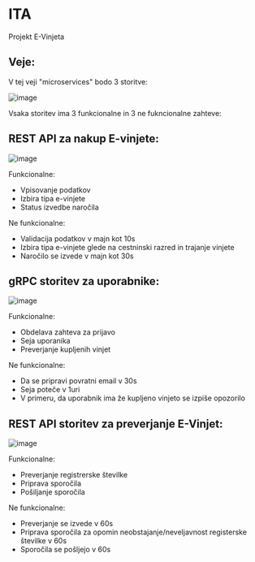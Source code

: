 # ITA
Projekt E-Vinjeta


## Veje:

V tej veji "microservices" bodo 3 storitve:

![image](https://user-images.githubusercontent.com/67262025/158026838-13eb06aa-1255-47de-8858-eaf4d2d1ed76.png)



Vsaka storitev ima 3 funkcionalne in 3 ne fukncionalne zahteve:


## REST API za nakup E-vinjete:

![image](https://user-images.githubusercontent.com/67262025/158027025-57be1cb7-2b19-4686-a130-83ece654bd08.png)

Funkcionalne:
- Vpisovanje podatkov
- Izbira tipa e-vinjete
- Status izvedbe naročila

Ne funkcionalne:

- Validacija podatkov v majn kot 10s
- Izbira tipa e-vinjete glede na cestninski razred in trajanje vinjete
- Naročilo se izvede v majn kot 30s

## gRPC storitev za uporabnike:

![image](https://user-images.githubusercontent.com/67262025/158068812-557d9724-cbbe-4502-b3d8-97ddfc2f3f87.png)

Funkcionalne:
- Obdelava zahteva za prijavo
- Seja uporanika
- Preverjanje kupljenih vinjet

Ne funkcionalne:

- Da se pripravi povratni email v 30s
- Seja poteče v 1uri
- V primeru, da uporabnik ima že kupljeno vinjeto se izpiše opozorilo

## REST API storitev za preverjanje E-Vinjet:
![image](https://user-images.githubusercontent.com/67262025/158068789-c747d9fc-713b-475c-8b72-4b1b9322ebfc.png)


Funkcionalne:
- Preverjanje registrerske številke
- Priprava sporočila
- Pošiljanje sporočila

Ne funkcionalne:

- Preverjanje se izvede v 60s
- Priprava sporočila za opomin neobstajanje/neveljavnost registerske številke v 60s
- Sporočila se pošljejo v 60s

